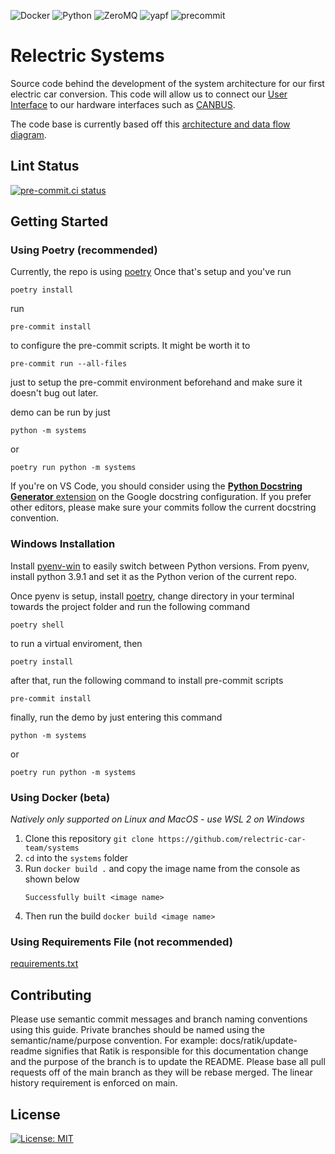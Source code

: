 <img alt="Docker" src="https://img.shields.io/badge/Docker-2496ed.svg?&style=for-the-badge&logo=docker&logoColor=white"/> <img alt="Python" src="https://img.shields.io/badge/python-3776AB.svg?&style=for-the-badge&logo=python&logoColor=white"/> <img alt="ZeroMQ" src="https://img.shields.io/badge/ZeroMQ-DF0000.svg?&style=for-the-badge&logo=zeromq&logoColor=white"/>
<img alt="yapf" src="https://img.shields.io/badge/code%20style-yapf-blue?style=for-the-badge"/>
<img alt="precommit" src="https://img.shields.io/badge/pre--commit-enabled-brightgreen?style=for-the-badge&logo=pre-commit&logoColor=white"/>

# Relectric Systems

Source code behind the development of the system architecture for our first electric car conversion. This code will allow us to connect our [User Interface](https://github.com/relectric-car-team/user-interface) to our hardware interfaces such as [CANBUS](https://github.com/relectric-car-team/canbus-mcu-base).

The code base is currently based off this [architecture and data flow diagram](docs/images/architecure.png).

## Lint Status
[![pre-commit.ci status](https://results.pre-commit.ci/badge/github/relectric-car-team/systems/master.svg)](https://results.pre-commit.ci/latest/github/relectric-car-team/systems/master)


## Getting Started

### Using Poetry (recommended)

Currently, the repo is using [poetry](https://github.com/python-poetry/poetry)
Once that's setup and you've run

`poetry install`

run

`pre-commit install`

to configure the pre-commit scripts. It might be worth it to

`pre-commit run --all-files`

just to setup the pre-commit environment beforehand and make sure it doesn't bug out later.

demo can be run by just

`python -m systems`

or

`poetry run python -m systems`

If you're on VS Code, you should consider using the [__Python Docstring Generator__ extension](https://marketplace.visualstudio.com/items?itemName=njpwerner.autodocstring) on the Google docstring configuration. If you prefer other editors, please make sure your commits follow the current docstring convention.

### Windows Installation

Install [pyenv-win](https://github.com/pyenv-win/pyenv-win) to easily switch between Python versions. From pyenv, install python 3.9.1 and set it as the Python verion of the current repo.

Once pyenv is setup, install [poetry](https://github.com/python-poetry/poetry#installation), change directory in your
terminal towards the project folder and run the following command

`poetry shell`

to run a virtual enviroment, then

`poetry install`

after that, run the following command to install pre-commit scripts

`pre-commit install`

finally, run the demo by just entering this command

`python -m systems`

or

`poetry run python -m systems`

### Using Docker (beta)

*Natively only supported on Linux and MacOS - use WSL 2 on Windows*

1. Clone this repository `git clone https://github.com/relectric-car-team/systems`
2. `cd` into the `systems` folder
3. Run `docker build .` and copy the image name from the console as shown below
   ```
   Successfully built <image name>
   ```
4. Then run the build `docker build <image name>`

### Using Requirements File (not recommended)

[requirements.txt](requirements.txt)

## Contributing

Please use semantic commit messages and branch naming conventions using this guide. Private branches should be named using the semantic/name/purpose convention. For example: docs/ratik/update-readme signifies that Ratik is responsible for this documentation change and the purpose of the branch is to update the README. Please base all pull requests off of the main branch as they will be rebase merged. The linear history requirement is enforced on main.

## License

[![License: MIT](https://img.shields.io/badge/License-MIT-yellow.svg?style=for-the-badge)](https://opensource.org/licenses/MIT)

